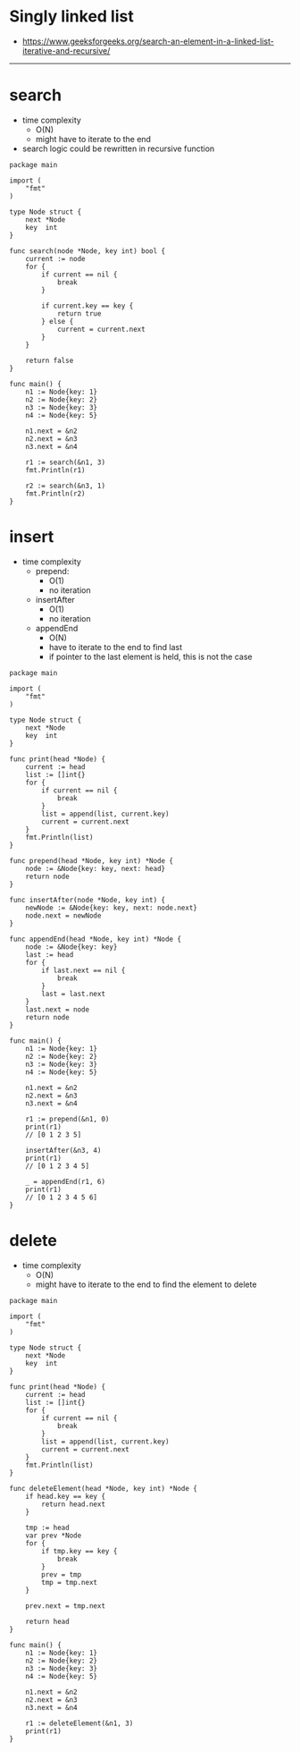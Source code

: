 <!--
{
  "type": "learn",
  "tags": ["algorithm"]
}
-->
# Singly linked list
- https://www.geeksforgeeks.org/search-an-element-in-a-linked-list-iterative-and-recursive/

---

# search
- time complexity
  - O(N)
  - might have to iterate to the end
- search logic could be rewritten in recursive function

```
package main

import (
	"fmt"
)

type Node struct {
	next *Node
	key  int
}

func search(node *Node, key int) bool {
	current := node
	for {
		if current == nil {
			break
		}

		if current.key == key {
			return true
		} else {
			current = current.next
		}
	}

	return false
}

func main() {
	n1 := Node{key: 1}
	n2 := Node{key: 2}
	n3 := Node{key: 3}
	n4 := Node{key: 5}

	n1.next = &n2
	n2.next = &n3
	n3.next = &n4

	r1 := search(&n1, 3)
	fmt.Println(r1)

	r2 := search(&n3, 1)
	fmt.Println(r2)
}
```

# insert
- time complexity
  - prepend:
    - O(1)
    - no iteration
  - insertAfter
    - O(1)
    - no iteration
  - appendEnd
    - O(N)
    - have to iterate to the end to find last
    - if pointer to the last element is held, this is not the case

```
package main

import (
	"fmt"
)

type Node struct {
	next *Node
	key  int
}

func print(head *Node) {
	current := head
	list := []int{}
	for {
		if current == nil {
			break
		}
		list = append(list, current.key)
		current = current.next
	}
	fmt.Println(list)
}

func prepend(head *Node, key int) *Node {
	node := &Node{key: key, next: head}
	return node
}

func insertAfter(node *Node, key int) {
	newNode := &Node{key: key, next: node.next}
	node.next = newNode
}

func appendEnd(head *Node, key int) *Node {
	node := &Node{key: key}
	last := head
	for {
		if last.next == nil {
			break
		}
		last = last.next
	}
	last.next = node
	return node
}

func main() {
	n1 := Node{key: 1}
	n2 := Node{key: 2}
	n3 := Node{key: 3}
	n4 := Node{key: 5}

	n1.next = &n2
	n2.next = &n3
	n3.next = &n4

	r1 := prepend(&n1, 0)
	print(r1)
	// [0 1 2 3 5]

	insertAfter(&n3, 4)
	print(r1)
	// [0 1 2 3 4 5]

	_ = appendEnd(r1, 6)
	print(r1)
	// [0 1 2 3 4 5 6]
}
```

# delete
- time complexity
  - O(N)
  - might have to iterate to the end to find the element to delete

```
package main

import (
	"fmt"
)

type Node struct {
	next *Node
	key  int
}

func print(head *Node) {
	current := head
	list := []int{}
	for {
		if current == nil {
			break
		}
		list = append(list, current.key)
		current = current.next
	}
	fmt.Println(list)
}

func deleteElement(head *Node, key int) *Node {
	if head.key == key {
		return head.next
	}

	tmp := head
	var prev *Node
	for {
		if tmp.key == key {
			break
		}
		prev = tmp
		tmp = tmp.next
	}

	prev.next = tmp.next

	return head
}

func main() {
	n1 := Node{key: 1}
	n2 := Node{key: 2}
	n3 := Node{key: 3}
	n4 := Node{key: 5}

	n1.next = &n2
	n2.next = &n3
	n3.next = &n4

	r1 := deleteElement(&n1, 3)
	print(r1)
}
```
